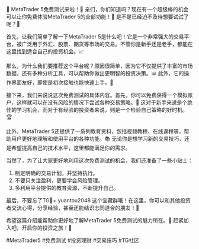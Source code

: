 🎉 MetaTrader 5免费测试来啦！🚀 亲们，你们知道吗？现在有一个超级棒的机会可以让你免费体验MetaTrader 5的全部功能！🤯 是不是已经迫不及待想要试试了呢？👀

首先，让我们简单了解一下MetaTrader 5是什么吧！它是一个非常强大的交易平台，被广泛用于外汇、股票、期货等市场的交易。不管你是新手还是老手，都能在这里找到适合自己的投资机会。📈

那么，为什么我们要推荐这个平台呢？原因很简单，因为它不仅提供了丰富的市场数据，还有多种分析工具，可以帮助你做出更明智的投资决策。📊 此外，它的操作界面友好，即使是初次接触也能快速上手。📱

接下来，我们来说说这次免费测试的具体内容。首先，你可以免费获得一个模拟账户，这样就可以在没有风险的情况下尝试各种交易策略。💸 这对于新手来说是个绝佳的学习机会，而对于有经验的投资者来说，则是一个检验自己策略的好时机。🏆

此外，MetaTrader 5还提供了一系列教育资料，包括视频教程、在线课程等，帮助用户更好地理解和使用平台的各种功能。📚 无论你是想学习新的交易技巧，还是希望提高自己的技术水平，这里都能满足你的需求。

当然了，为了让大家更好地利用这次免费测试的机会，我们还准备了一些小贴士：
1. 制定明确的交易计划，并坚持执行。
2. 不要只关注盈利，更要学会风险管理。
3. 多利用平台提供的教育资源，不断提升自己。

最后，不要忘了TG💪+ yuantou2048 这个宝藏群哦！在这里，你可以和其他投资者交流心得，分享经验，甚至还能结识志同道合的朋友！👫

希望这篇介绍能帮助你更好地了解MetaTrader 5免费测试的魅力所在。🚀 赶紧加入吧，开启你的投资之旅！🌈

#MetaTrader5 #免费测试 #投资理财 #交易技巧 #TG社区
